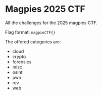 # Magpies 2025 CTF

All the challenges for the 2025 magpies CTF.

Flag format: `magpieCTF{}`

The offered categories are:

- cloud
- crypto
- forensics
- misc
- osint
- pwn
- rev
- web
